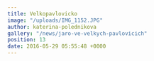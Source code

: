```yaml
---
title: Velkopavlovicko
image: "/uploads/IMG_1152.JPG"
author: katerina-polednikova
gallery: "/news/jaro-ve-velkych-pavlovicich"
position: 13
date: 2016-05-29 05:55:48 +0000
---
```

